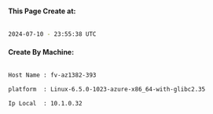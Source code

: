 
   
#### This Page Create at:

```bash

2024-07-10 - 23:55:38 UTC

```

#### Create By Machine:

```bash

Host Name : fv-az1382-393

platform  : Linux-6.5.0-1023-azure-x86_64-with-glibc2.35

Ip Local  : 10.1.0.32

```

